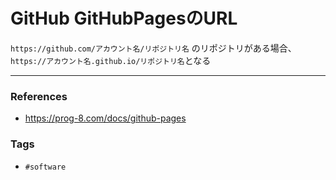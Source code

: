# GitHub GitHubPagesのURL
`https://github.com/アカウント名/リポジトリ名` のリポジトリがある場合、
`https://アカウント名.github.io/リポジトリ名`となる

---
### References
- https://prog-8.com/docs/github-pages

### Tags
- `#software` 